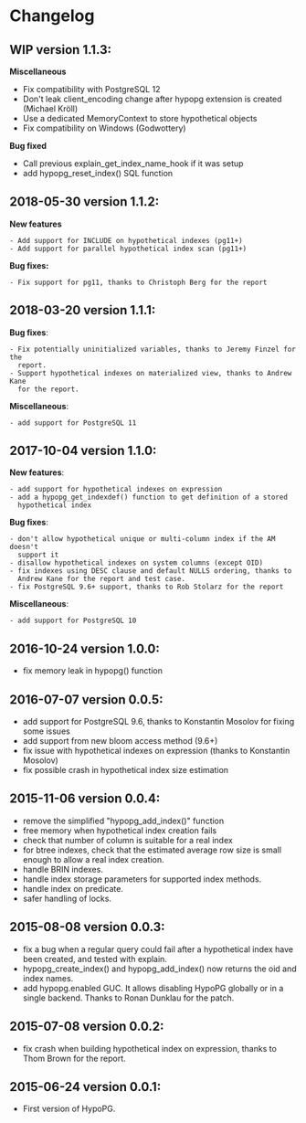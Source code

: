 Changelog
=========

WIP version 1.1.3:
------------------

  **Miscellaneous**

  - Fix compatibility with PostgreSQL 12
  - Don't leak client_encoding change after hypopg extension is created
    (Michael Kröll)
  - Use a dedicated MemoryContext to store hypothetical objects
  - Fix compatibility on Windows (Godwottery)

  **Bug fixed**

  - Call previous explain_get_index_name_hook if it was setup
  - add hypopg_reset_index() SQL function

2018-05-30 version 1.1.2:
-------------------------

  **New features**

    - Add support for INCLUDE on hypothetical indexes (pg11+)
    - Add support for parallel hypothetical index scan (pg11+)

  **Bug fixes:**

    - Fix support for pg11, thanks to Christoph Berg for the report

2018-03-20 version 1.1.1:
-------------------------

  **Bug fixes**:

    - Fix potentially uninitialized variables, thanks to Jeremy Finzel for the
      report.
    - Support hypothetical indexes on materialized view, thanks to Andrew Kane
      for the report.

  **Miscellaneous**:

    - add support for PostgreSQL 11

2017-10-04 version 1.1.0:
-------------------------

  **New features**:

    - add support for hypothetical indexes on expression
    - add a hypopg_get_indexdef() function to get definition of a stored
      hypothetical index

  **Bug fixes**:

    - don't allow hypothetical unique or multi-column index if the AM doesn't
      support it
    - disallow hypothetical indexes on system columns (except OID)
    - fix indexes using DESC clause and default NULLS ordering, thanks to
      Andrew Kane for the report and test case.
    - fix PostgreSQL 9.6+ support, thanks to Rob Stolarz for the report

  **Miscellaneous**:

    - add support for PostgreSQL 10

2016-10-24 version 1.0.0:
-------------------------

  - fix memory leak in hypopg() function

2016-07-07 version 0.0.5:
-------------------------

  - add support for PostgreSQL 9.6, thanks to Konstantin Mosolov for fixing some
    issues
  - add support from new bloom access method (9.6+)
  - fix issue with hypothetical indexes on expression (thanks to Konstantin
    Mosolov)
  - fix possible crash in hypothetical index size estimation

2015-11-06 version 0.0.4:
-------------------------

  - remove the simplified "hypopg_add_index()" function
  - free memory when hypothetical index creation fails
  - check that number of column is suitable for a real index
  - for btree indexes, check that the estimated average row size is small
    enough to allow a real index creation.
  - handle BRIN indexes.
  - handle index storage parameters for supported index methods.
  - handle index on predicate.
  - safer handling of locks.

2015-08-08 version 0.0.3:
-------------------------

  - fix a bug when a regular query could fail after a hypothetical index have
  been created, and tested with explain.
  - hypopg_create_index() and hypopg_add_index() now returns the oid and index
  names.
  - add hypopg.enabled GUC. It allows disabling HypoPG globally or in a single
  backend. Thanks to Ronan Dunklau for the patch.

2015-07-08 version 0.0.2:
-------------------------

  - fix crash when building hypothetical index on expression, thanks to Thom
  Brown for the report.

2015-06-24 version 0.0.1:
-------------------------

  - First version of HypoPG.
